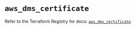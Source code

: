 # `aws_dms_certificate`

Refer to the Terraform Registry for docs: [`aws_dms_certificate`](https://registry.terraform.io/providers/hashicorp/aws/6.7.0/docs/resources/dms_certificate).

